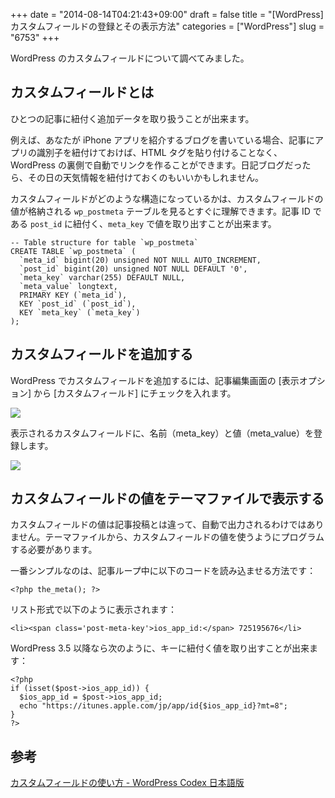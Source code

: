+++
date = "2014-08-14T04:21:43+09:00"
draft = false
title = "[WordPress] カスタムフィールドの登録とその表示方法"
categories = ["WordPress"]
slug = "6753"
+++

WordPress のカスタムフィールドについて調べてみました。

## カスタムフィールドとは

ひとつの記事に紐付く追加データを取り扱うことが出来ます。

例えば、あなたが iPhone アプリを紹介するブログを書いている場合、記事にアプリの識別子を紐付けておけば、HTML タグを貼り付けることなく、WordPress の裏側で自動でリンクを作ることができます。日記ブログだったら、その日の天気情報を紐付けておくのもいいかもしれません。

カスタムフィールドがどのような構造になっているかは、カスタムフィールドの値が格納される `wp_postmeta` テーブルを見るとすぐに理解できます。記事 ID である `post_id` に紐付く、`meta_key` で値を取り出すことが出来ます。

```
-- Table structure for table `wp_postmeta`
CREATE TABLE `wp_postmeta` (
  `meta_id` bigint(20) unsigned NOT NULL AUTO_INCREMENT,
  `post_id` bigint(20) unsigned NOT NULL DEFAULT '0',
  `meta_key` varchar(255) DEFAULT NULL,
  `meta_value` longtext,
  PRIMARY KEY (`meta_id`),
  KEY `post_id` (`post_id`),
  KEY `meta_key` (`meta_key`)
);
```

## カスタムフィールドを追加する

WordPress でカスタムフィールドを追加するには、記事編集画面の [表示オプション] から [カスタムフィールド] にチェックを入れます。

![](/images/2014/08/6753_1.png)

表示されるカスタムフィールドに、名前（meta_key）と値（meta_value）を登録します。

![](/images/2014/08/6753_2.png)

## カスタムフィールドの値をテーマファイルで表示する

カスタムフィールドの値は記事投稿とは違って、自動で出力されるわけではありません。テーマファイルから、カスタムフィールドの値を使うようにプログラムする必要があります。

一番シンプルなのは、記事ループ中に以下のコードを読み込ませる方法です：

```
<?php the_meta(); ?>
```

リスト形式で以下のように表示されます：

```
<li><span class='post-meta-key'>ios_app_id:</span> 725195676</li>
```

WordPress 3.5 以降なら次のように、キーに紐付く値を取り出すことが出来ます：

```
<?php
if (isset($post->ios_app_id)) {
  $ios_app_id = $post->ios_app_id;
  echo "https://itunes.apple.com/jp/app/id{$ios_app_id}?mt=8";
}
?>
```

## 参考

[カスタムフィールドの使い方 - WordPress Codex 日本語版](http://wpdocs.sourceforge.jp/%E3%82%AB%E3%82%B9%E3%82%BF%E3%83%A0%E3%83%95%E3%82%A3%E3%83%BC%E3%83%AB%E3%83%89%E3%81%AE%E4%BD%BF%E3%81%84%E6%96%B9)
